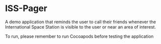 # ISS-Pager
A demo application that reminds the user to call their friends whenever the International Space Station is visible to the user or near an area of interest.  

To run, please remember to run Cocoapods before testing the application
